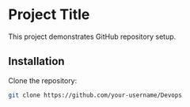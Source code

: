 # Project Title
This project demonstrates GitHub repository setup.

## Installation
Clone the repository:
```bash
git clone https://github.com/your-username/Devops

